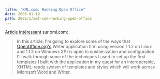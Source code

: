 ```yaml
---
title: "XML.com: Hacking Open Office"
date: 2005-01-19
path: 2005/1/xml-com-hacking-open-office
---
```


<a href="http://www.xml.com/pub/a/2005/01/26/hacking-ooo.html">Article
int&#233;ressant</a> sur xml.com:

<blockquote>
In this article, I'm going to explore some of the ways
that <a href="http://openoffice.org/">OpenOffice.org's</a>
Writer application (I'm using version 1.1.2 on Linux and 1.1.3
on Windows XP) is open to customization and configuration.
I'll walk through some of the techniques I used to set up the
first templates I built with the application in my quest for
an interoperable, XHTML-ready system of templates and styles
which will work across Microsoft Word and Writer.
</blockquote>

